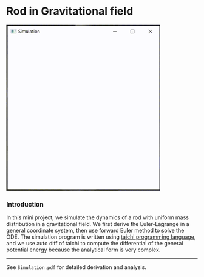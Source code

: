 # Rod in Gravitational field

<img src="https://github.com/TaKeTube/Simulation/blob/main/EulerLagrangeEquation/res.gif?raw=true" alt="res" style="zoom:80%;" />

### Introduction

In this mini project, we simulate the dynamics of a rod with uniform mass distribution in a gravitational field. We first derive the Euler-Lagrange in a general coordinate system, then use forward Euler method to solve the ODE. The simulation program is written using [taichi programming language](https://github.com/taichi-dev/taichi), and we use auto diff of taichi to compute the differential of the general potential energy because the analytical form is very complex.

---

See `Simulation.pdf` for detailed derivation and analysis.